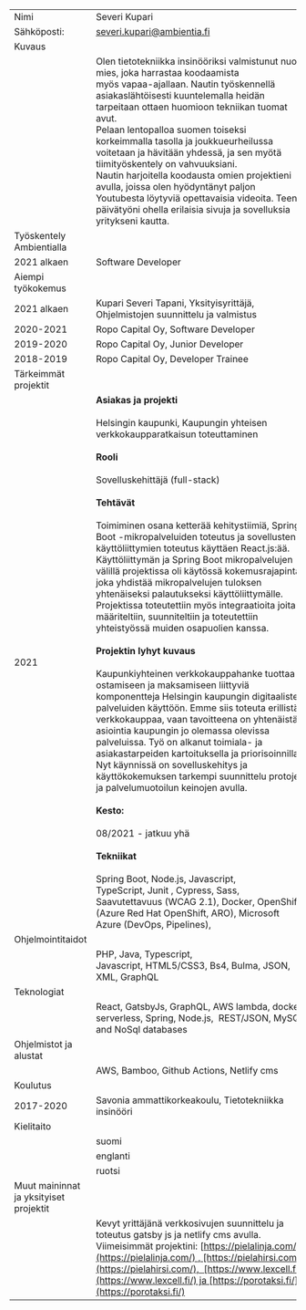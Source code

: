 |     |     |
| --- | --- | 
| Nimi | Severi Kupari |
| Sähköposti: | severi.kupari@ambientia.fi |
| Kuvaus |     |
|     | Olen tietotekniikka insinööriksi valmistunut nuori mies, joka harrastaa koodaamista  <br>myös vapaa-ajallaan. Nautin työskennellä asiakaslähtöisesti kuuntelemalla heidän tarpeitaan ottaen huomioon tekniikan tuomat avut.   <br>Pelaan lentopalloa suomen toiseksi korkeimmalla tasolla ja joukkueurheilussa  <br>voitetaan ja hävitään yhdessä, ja sen myötä tiimityöskentely on vahvuuksiani.  <br>Nautin harjoitella koodausta omien projektieni avulla, joissa olen hyödyntänyt paljon  <br>Youtubesta löytyviä opettavaisia videoita. Teen päivätyöni ohella erilaisia sivuja ja sovelluksia yritykseni kautta. |
| Työskentely Ambientialla  |     |
| 2021 alkaen | Software Developer |
| Aiempi työkokemus |     |
| 2021 alkaen | Kupari Severi Tapani, Yksityisyrittäjä, Ohjelmistojen suunnittelu ja valmistus |
| 2020-2021 | Ropo Capital Oy, Software Developer |
| 2019-2020 | Ropo Capital Oy, Junior Developer |
| 2018-2019 | Ropo Capital Oy, Developer Trainee |
| Tärkeimmät projektit |     |
| 2021 | **Asiakas ja projekti**<br><br>Helsingin kaupunki, Kaupungin yhteisen verkkokaupparatkaisun toteuttaminen<br><br>**Rooli**<br><br>Sovelluskehittäjä (full-stack)<br><br>**Tehtävät**<br><br>Toimiminen osana ketterää kehitystiimiä, Spring Boot -mikropalveluiden toteutus ja sovellusten käyttöliittymien toteutus käyttäen React.js:ää. Käyttöliittymän ja Spring Boot mikropalvelujen välillä projektissa oli käytössä kokemusrajapinta joka yhdistää mikropalvelujen tuloksen yhtenäiseksi palautukseksi käyttöliittymälle. Projektissa toteutettiin myös integraatioita joita määriteltiin, suunniteltiin ja toteutettiin yhteistyössä muiden osapuolien kanssa. <br><br>**Projektin lyhyt kuvaus**<br><br>Kaupunkiyhteinen verkkokauppahanke tuottaa ostamiseen ja maksamiseen liittyviä komponentteja Helsingin kaupungin digitaalisten palveluiden käyttöön. Emme siis toteuta erillistä verkkokauppaa, vaan tavoitteena on yhtenäistää asiointia kaupungin jo olemassa olevissa palveluissa. Työ on alkanut toimiala- ja asiakastarpeiden kartoituksella ja priorisoinnilla. Nyt käynnissä on sovelluskehitys ja käyttökokemuksen tarkempi suunnittelu protojen ja palvelumuotoilun keinojen avulla.<br><br>**Kesto:**<br><br>08/2021 - jatkuu yhä<br><br>**Tekniikat**<br><br>Spring Boot, Node.js, Javascript, TypeScript, Junit , Cypress, Sass, Saavutettavuus (WCAG 2.1), Docker, OpenShift (Azure Red Hat OpenShift, ARO), Microsoft Azure (DevOps, Pipelines), |
| Ohjelmointitaidot |     |
|     | PHP, Java, Typescript, Javascript, HTML5/CSS3, Bs4, Bulma, JSON, XML, GraphQL |
| Teknologiat |     |
|     | React, GatsbyJs, GraphQL, AWS lambda, docker, serverless, Spring, Node.js,  REST/JSON, MySQL and NoSql databases |
| Ohjelmistot ja alustat |     |
|     | AWS, Bamboo, Github Actions, Netlify cms |
| Koulutus |     |
| 2017-2020 | Savonia ammattikorkeakoulu, Tietotekniikka insinööri |
| Kielitaito |     |
|     | suomi |
|     | englanti |
|     | ruotsi |
| Muut maininnat ja yksityiset projektit |     |
|     | Kevyt yrittäjänä verkkosivujen suunnittelu ja toteutus gatsby js ja netlify cms avulla. Viimeisimmät projektini: [https://pielalinja.com/](https://pielalinja.com/) , [https://pielahirsi.com/](https://pielahirsi.com/),  [https://www.lexcell.fi/](https://www.lexcell.fi/) ja [https://porotaksi.fi/](https://porotaksi.fi/) |
